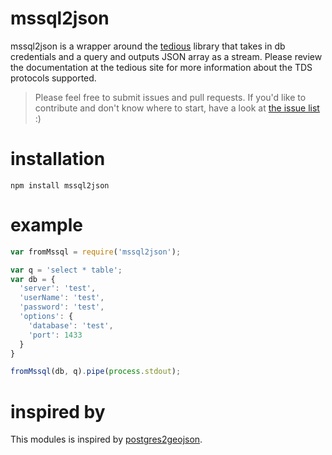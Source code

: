 # mssql2json
mssql2json is a wrapper around the [tedious](https://github.com/pekim/tedious) library that takes in db credentials and a query and outputs JSON  array as a stream. Please review the documentation at the tedious site for more information about the TDS protocols supported.

> Please feel free to submit issues and pull requests. If you'd like to contribute and don't know where to start, have a look at [the issue list](https://github.com/GuidoS/mssql2json/issues) :)

# installation

```
npm install mssql2json
```

# example

```javascript
var fromMssql = require('mssql2json');

var q = 'select * table';
var db = {
  'server': 'test',
  'userName': 'test',
  'password': 'test',
  'options': {
    'database': 'test',
    'port': 1433
  }
}

fromMssql(db, q).pipe(process.stdout);
```

# inspired by
This modules is inspired by [postgres2geojson](https://github.com/AppGeo/postgres2geojson).

